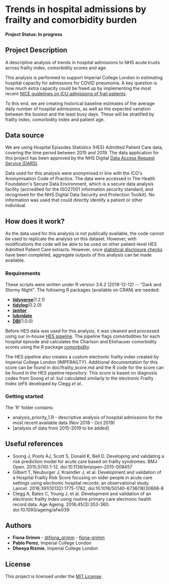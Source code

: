 # Trends in hospital admissions by frailty and comorbidity burden

#### Project Status: In progress

## Project Description

A descriptive analysis of trends in hospital admissions to NHS acute trusts across frailty index, comorbidity scores and age.

This analysis is performed to support Imperial College London in estimating hospital capacity for admissions for COVID pneumonia. A key question is how much extra capacity could be freed up by implementing the most recent [NICE guidelines on ICU admissions of frail patients](https://www.nice.org.uk/guidance/ng159/chapter/2-Admission-to-critical-care). 

To this end, we are creating historical baseline estimates of the average daily number of hospital admissions, as well as the expected variation between the busiest and the least busy days. These will be stratified by frailty index, comorbidity index and patient age. 

## Data source

We are using Hospital Episodes Statistics (HES) Admitted Patient Care data, covering the time period between 2015 and 2019. The data application for this project has been approved by the NHS Digital [Data Access Request Service (DARS)](https://digital.nhs.uk/services/data-access-request-service-dars).

Data used for this analysis were anonymised in line with the ICO's Anonymisation Code of Practice. The data were accessed in The Health Foundation's Secure Data Environment, which is a secure data analysis facility (accredited for the ISO27001 information security standard, and recognised for the NHS Digital Data Security and Protection Toolkit). No information was used that could directly identify a patient or other individual. 

## How does it work?

As the data used for this analysis is not publically available, the code cannot be used to replicate the analysis on this dataset. However, with modifications the code will be able to be used on other patient-level HES Admitted Patient Care extracts. However, once [statistical disclosure checks](https://ukdataservice.ac.uk/media/622521/thf_datareport_aw_web.pdf) have been completed, aggregate outputs of this analysis can be made available.

### Requirements

These scripts were written under R version 3.6.2 (2019-12-12) -- "Dark and Stormy Night".
The following R packages (available on CRAN) are needed: 

* [**tidyverse**](https://www.tidyverse.org/)(1.2.1)
* [**tidylog**](https://cran.r-project.org/web/packages/tidylog/index.html)(0.2.0)
* [**janitor**](https://cran.r-project.org/web/packages/janitor/index.html)
* [**lubridate**](https://cran.r-project.org/web/packages/lubridate/vignettes/lubridate.html)
* [**DBI**](https://cran.r-project.org/web/packages/DBI/index.html)(1.0.0)


Before HES data was used for this analysis, it was cleaned and processed using our in-house [HES pipeline](https://github.com/HFAnalyticsLab/HES_pipeline). The pipeline flags comorbidities for
each hospital episode and calculates the Charlson and Elixhauser comorbidity scores using the 
R package [comorbidity](https://cran.r-project.org/web/packages/comorbidity/vignettes/comorbidityscores.html). 

The HES pipeline also creates a custom electronic frailty index created by Imperial College London (IMPFRAILTY). Additional documentation for this score can be found in doc/frailty_score.md and the R 
code for the score can be found in the HES pipeline repository. This score is based on diagnosis codes from Soong *et al.* but calculated similarly to the electronic Frailty Index (eFI) developed by Clegg *et al.*.


### Getting started

The 'R' folder contains:
* analysis_priority_1.R - descriptive analysis of hospital admissions for the most recent available data (Nov 2018 - Oct 2019)
* [analysis of data from 2015-2019 to be added]


## Useful references

* Soong J, Poots AJ, Scott S, Donald K, Bell D. Developing and validating a risk prediction model for acute care based on frailty syndromes. BMJ Open. 2015;5(10):1-12. doi:10.1136/bmjopen-2015-008457
* Gilbert T, Neuburger J, Kraindler J, et al. Development and validation of a Hospital Frailty Risk Score focusing on older people in acute care settings using electronic hospital records: an observational study. Lancet. 2018;391(10132):1775-1782. doi:10.1016/S0140-6736(18)30668-8
* Clegg A, Bates C, Young J, et al. Development and validation of an electronic frailty index using routine primary care electronic health record data. Age Ageing. 2016;45(3):353-360. doi:10.1093/ageing/afw039

## Authors
* **Fiona Grimm** - [@fiona_grimm](https://twitter.com/fiona_grimm) - [fiona-grimm](https://github.com/fiona-grimm)
* **Pablo Perez**, Imperial College London
* **Dheeya Rizmie**, Imperial College London

## License
This project is licensed under the [MIT License](https://github.com/HFAnalyticsLab/Hospital_admissions_frailty/blob/master/LICENSE).
